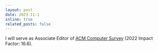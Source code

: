 ```yaml
---
layout: post
date: 2023-11-1
inline: true
related_posts: false
---
```


I will serve as Associate Editor of [ACM Computer Survey](https://dl.acm.org/journal/csur) (2022 Impact Factor: 16.6).
